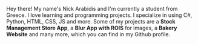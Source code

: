 Hey there! My name's Nick Arabidis and I'm currently a student from Greece. I love learning and programming projects. I specialize in using C#, Python, HTML, CSS, JS and more. Some of my projects are a **Stock Management Store App**, a **Blur App with ROIS** for images, a **Bakery Website** and many more, which you can find in my Github profile.

<!--
**nickarabidis/nickarabidis** is a ✨ _special_ ✨ repository because its `README.md` (this file) appears on your GitHub profile.

Here are some ideas to get you started:

- 🔭 I’m currently working on ...
- 🌱 I’m currently learning ...
- 👯 I’m looking to collaborate on ...
- 🤔 I’m looking for help with ...
- 💬 Ask me about ...
- 📫 How to reach me: ...
- 😄 Pronouns: ...
- ⚡ Fun fact: ...
-->
